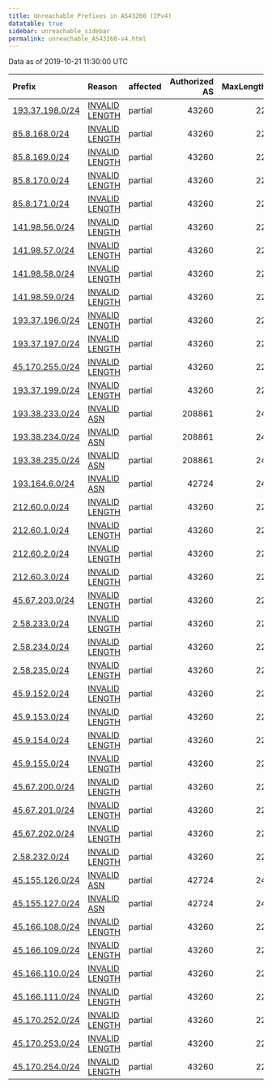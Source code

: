 ```yaml
---
title: Unreachable Prefixes in AS43260 (IPv4)
datatable: true
sidebar: unreachable_sidebar
permalink: unreachable_AS43260-v4.html
---
```


Data as of 2019-10-21 11:30:00 UTC


<div class="datatable-begin"></div>

| Prefix                                                   | Reason                                                                                                    | affected   |   Authorized AS |   MaxLength | Anchor                                         |   unreachable /24s |
|:---------------------------------------------------------|:----------------------------------------------------------------------------------------------------------|:-----------|----------------:|------------:|:-----------------------------------------------|-------------------:|
| [193.37.198.0/24](https://stat.ripe.net/193.37.198.0/24) | [INVALID LENGTH](https://rpki-validator.ripe.net/announcement-preview?asn=AS43260&prefix=193.37.198.0/24) | partial    |           43260 |          22 | [RIPE](unreachable_RIPE_NCC_RPKI_Root-v4.html) |                  1 |
| [85.8.168.0/24](https://stat.ripe.net/85.8.168.0/24)     | [INVALID LENGTH](https://rpki-validator.ripe.net/announcement-preview?asn=AS43260&prefix=85.8.168.0/24)   | partial    |           43260 |          22 | [RIPE](unreachable_RIPE_NCC_RPKI_Root-v4.html) |                  1 |
| [85.8.169.0/24](https://stat.ripe.net/85.8.169.0/24)     | [INVALID LENGTH](https://rpki-validator.ripe.net/announcement-preview?asn=AS43260&prefix=85.8.169.0/24)   | partial    |           43260 |          22 | [RIPE](unreachable_RIPE_NCC_RPKI_Root-v4.html) |                  1 |
| [85.8.170.0/24](https://stat.ripe.net/85.8.170.0/24)     | [INVALID LENGTH](https://rpki-validator.ripe.net/announcement-preview?asn=AS43260&prefix=85.8.170.0/24)   | partial    |           43260 |          22 | [RIPE](unreachable_RIPE_NCC_RPKI_Root-v4.html) |                  1 |
| [85.8.171.0/24](https://stat.ripe.net/85.8.171.0/24)     | [INVALID LENGTH](https://rpki-validator.ripe.net/announcement-preview?asn=AS43260&prefix=85.8.171.0/24)   | partial    |           43260 |          22 | [RIPE](unreachable_RIPE_NCC_RPKI_Root-v4.html) |                  1 |
| [141.98.56.0/24](https://stat.ripe.net/141.98.56.0/24)   | [INVALID LENGTH](https://rpki-validator.ripe.net/announcement-preview?asn=AS43260&prefix=141.98.56.0/24)  | partial    |           43260 |          22 | [RIPE](unreachable_RIPE_NCC_RPKI_Root-v4.html) |                  1 |
| [141.98.57.0/24](https://stat.ripe.net/141.98.57.0/24)   | [INVALID LENGTH](https://rpki-validator.ripe.net/announcement-preview?asn=AS43260&prefix=141.98.57.0/24)  | partial    |           43260 |          22 | [RIPE](unreachable_RIPE_NCC_RPKI_Root-v4.html) |                  1 |
| [141.98.58.0/24](https://stat.ripe.net/141.98.58.0/24)   | [INVALID LENGTH](https://rpki-validator.ripe.net/announcement-preview?asn=AS43260&prefix=141.98.58.0/24)  | partial    |           43260 |          22 | [RIPE](unreachable_RIPE_NCC_RPKI_Root-v4.html) |                  1 |
| [141.98.59.0/24](https://stat.ripe.net/141.98.59.0/24)   | [INVALID LENGTH](https://rpki-validator.ripe.net/announcement-preview?asn=AS43260&prefix=141.98.59.0/24)  | partial    |           43260 |          22 | [RIPE](unreachable_RIPE_NCC_RPKI_Root-v4.html) |                  1 |
| [193.37.196.0/24](https://stat.ripe.net/193.37.196.0/24) | [INVALID LENGTH](https://rpki-validator.ripe.net/announcement-preview?asn=AS43260&prefix=193.37.196.0/24) | partial    |           43260 |          22 | [RIPE](unreachable_RIPE_NCC_RPKI_Root-v4.html) |                  1 |
| [193.37.197.0/24](https://stat.ripe.net/193.37.197.0/24) | [INVALID LENGTH](https://rpki-validator.ripe.net/announcement-preview?asn=AS43260&prefix=193.37.197.0/24) | partial    |           43260 |          22 | [RIPE](unreachable_RIPE_NCC_RPKI_Root-v4.html) |                  1 |
| [45.170.255.0/24](https://stat.ripe.net/45.170.255.0/24) | [INVALID LENGTH](https://rpki-validator.ripe.net/announcement-preview?asn=AS43260&prefix=45.170.255.0/24) | partial    |           43260 |          22 | [LACNIC](unreachable_LACNIC_RPKI_Root-v4.html) |                  1 |
| [193.37.199.0/24](https://stat.ripe.net/193.37.199.0/24) | [INVALID LENGTH](https://rpki-validator.ripe.net/announcement-preview?asn=AS43260&prefix=193.37.199.0/24) | partial    |           43260 |          22 | [RIPE](unreachable_RIPE_NCC_RPKI_Root-v4.html) |                  1 |
| [193.38.233.0/24](https://stat.ripe.net/193.38.233.0/24) | [INVALID ASN](https://rpki-validator.ripe.net/announcement-preview?asn=AS43260&prefix=193.38.233.0/24)    | partial    |          208861 |          24 | [RIPE](unreachable_RIPE_NCC_RPKI_Root-v4.html) |                  1 |
| [193.38.234.0/24](https://stat.ripe.net/193.38.234.0/24) | [INVALID ASN](https://rpki-validator.ripe.net/announcement-preview?asn=AS43260&prefix=193.38.234.0/24)    | partial    |          208861 |          24 | [RIPE](unreachable_RIPE_NCC_RPKI_Root-v4.html) |                  1 |
| [193.38.235.0/24](https://stat.ripe.net/193.38.235.0/24) | [INVALID ASN](https://rpki-validator.ripe.net/announcement-preview?asn=AS43260&prefix=193.38.235.0/24)    | partial    |          208861 |          24 | [RIPE](unreachable_RIPE_NCC_RPKI_Root-v4.html) |                  1 |
| [193.164.6.0/24](https://stat.ripe.net/193.164.6.0/24)   | [INVALID ASN](https://rpki-validator.ripe.net/announcement-preview?asn=AS43260&prefix=193.164.6.0/24)     | partial    |           42724 |          24 | [RIPE](unreachable_RIPE_NCC_RPKI_Root-v4.html) |                  1 |
| [212.60.0.0/24](https://stat.ripe.net/212.60.0.0/24)     | [INVALID LENGTH](https://rpki-validator.ripe.net/announcement-preview?asn=AS43260&prefix=212.60.0.0/24)   | partial    |           43260 |          22 | [RIPE](unreachable_RIPE_NCC_RPKI_Root-v4.html) |                  1 |
| [212.60.1.0/24](https://stat.ripe.net/212.60.1.0/24)     | [INVALID LENGTH](https://rpki-validator.ripe.net/announcement-preview?asn=AS43260&prefix=212.60.1.0/24)   | partial    |           43260 |          22 | [RIPE](unreachable_RIPE_NCC_RPKI_Root-v4.html) |                  1 |
| [212.60.2.0/24](https://stat.ripe.net/212.60.2.0/24)     | [INVALID LENGTH](https://rpki-validator.ripe.net/announcement-preview?asn=AS43260&prefix=212.60.2.0/24)   | partial    |           43260 |          22 | [RIPE](unreachable_RIPE_NCC_RPKI_Root-v4.html) |                  1 |
| [212.60.3.0/24](https://stat.ripe.net/212.60.3.0/24)     | [INVALID LENGTH](https://rpki-validator.ripe.net/announcement-preview?asn=AS43260&prefix=212.60.3.0/24)   | partial    |           43260 |          22 | [RIPE](unreachable_RIPE_NCC_RPKI_Root-v4.html) |                  1 |
| [45.67.203.0/24](https://stat.ripe.net/45.67.203.0/24)   | [INVALID LENGTH](https://rpki-validator.ripe.net/announcement-preview?asn=AS43260&prefix=45.67.203.0/24)  | partial    |           43260 |          22 | [RIPE](unreachable_RIPE_NCC_RPKI_Root-v4.html) |                  1 |
| [2.58.233.0/24](https://stat.ripe.net/2.58.233.0/24)     | [INVALID LENGTH](https://rpki-validator.ripe.net/announcement-preview?asn=AS43260&prefix=2.58.233.0/24)   | partial    |           43260 |          22 | [RIPE](unreachable_RIPE_NCC_RPKI_Root-v4.html) |                  1 |
| [2.58.234.0/24](https://stat.ripe.net/2.58.234.0/24)     | [INVALID LENGTH](https://rpki-validator.ripe.net/announcement-preview?asn=AS43260&prefix=2.58.234.0/24)   | partial    |           43260 |          22 | [RIPE](unreachable_RIPE_NCC_RPKI_Root-v4.html) |                  1 |
| [2.58.235.0/24](https://stat.ripe.net/2.58.235.0/24)     | [INVALID LENGTH](https://rpki-validator.ripe.net/announcement-preview?asn=AS43260&prefix=2.58.235.0/24)   | partial    |           43260 |          22 | [RIPE](unreachable_RIPE_NCC_RPKI_Root-v4.html) |                  1 |
| [45.9.152.0/24](https://stat.ripe.net/45.9.152.0/24)     | [INVALID LENGTH](https://rpki-validator.ripe.net/announcement-preview?asn=AS43260&prefix=45.9.152.0/24)   | partial    |           43260 |          22 | [RIPE](unreachable_RIPE_NCC_RPKI_Root-v4.html) |                  1 |
| [45.9.153.0/24](https://stat.ripe.net/45.9.153.0/24)     | [INVALID LENGTH](https://rpki-validator.ripe.net/announcement-preview?asn=AS43260&prefix=45.9.153.0/24)   | partial    |           43260 |          22 | [RIPE](unreachable_RIPE_NCC_RPKI_Root-v4.html) |                  1 |
| [45.9.154.0/24](https://stat.ripe.net/45.9.154.0/24)     | [INVALID LENGTH](https://rpki-validator.ripe.net/announcement-preview?asn=AS43260&prefix=45.9.154.0/24)   | partial    |           43260 |          22 | [RIPE](unreachable_RIPE_NCC_RPKI_Root-v4.html) |                  1 |
| [45.9.155.0/24](https://stat.ripe.net/45.9.155.0/24)     | [INVALID LENGTH](https://rpki-validator.ripe.net/announcement-preview?asn=AS43260&prefix=45.9.155.0/24)   | partial    |           43260 |          22 | [RIPE](unreachable_RIPE_NCC_RPKI_Root-v4.html) |                  1 |
| [45.67.200.0/24](https://stat.ripe.net/45.67.200.0/24)   | [INVALID LENGTH](https://rpki-validator.ripe.net/announcement-preview?asn=AS43260&prefix=45.67.200.0/24)  | partial    |           43260 |          22 | [RIPE](unreachable_RIPE_NCC_RPKI_Root-v4.html) |                  1 |
| [45.67.201.0/24](https://stat.ripe.net/45.67.201.0/24)   | [INVALID LENGTH](https://rpki-validator.ripe.net/announcement-preview?asn=AS43260&prefix=45.67.201.0/24)  | partial    |           43260 |          22 | [RIPE](unreachable_RIPE_NCC_RPKI_Root-v4.html) |                  1 |
| [45.67.202.0/24](https://stat.ripe.net/45.67.202.0/24)   | [INVALID LENGTH](https://rpki-validator.ripe.net/announcement-preview?asn=AS43260&prefix=45.67.202.0/24)  | partial    |           43260 |          22 | [RIPE](unreachable_RIPE_NCC_RPKI_Root-v4.html) |                  1 |
| [2.58.232.0/24](https://stat.ripe.net/2.58.232.0/24)     | [INVALID LENGTH](https://rpki-validator.ripe.net/announcement-preview?asn=AS43260&prefix=2.58.232.0/24)   | partial    |           43260 |          22 | [RIPE](unreachable_RIPE_NCC_RPKI_Root-v4.html) |                  1 |
| [45.155.126.0/24](https://stat.ripe.net/45.155.126.0/24) | [INVALID ASN](https://rpki-validator.ripe.net/announcement-preview?asn=AS43260&prefix=45.155.126.0/24)    | partial    |           42724 |          24 | [RIPE](unreachable_RIPE_NCC_RPKI_Root-v4.html) |                  1 |
| [45.155.127.0/24](https://stat.ripe.net/45.155.127.0/24) | [INVALID ASN](https://rpki-validator.ripe.net/announcement-preview?asn=AS43260&prefix=45.155.127.0/24)    | partial    |           42724 |          24 | [RIPE](unreachable_RIPE_NCC_RPKI_Root-v4.html) |                  1 |
| [45.166.108.0/24](https://stat.ripe.net/45.166.108.0/24) | [INVALID LENGTH](https://rpki-validator.ripe.net/announcement-preview?asn=AS43260&prefix=45.166.108.0/24) | partial    |           43260 |          22 | [LACNIC](unreachable_LACNIC_RPKI_Root-v4.html) |                  1 |
| [45.166.109.0/24](https://stat.ripe.net/45.166.109.0/24) | [INVALID LENGTH](https://rpki-validator.ripe.net/announcement-preview?asn=AS43260&prefix=45.166.109.0/24) | partial    |           43260 |          22 | [LACNIC](unreachable_LACNIC_RPKI_Root-v4.html) |                  1 |
| [45.166.110.0/24](https://stat.ripe.net/45.166.110.0/24) | [INVALID LENGTH](https://rpki-validator.ripe.net/announcement-preview?asn=AS43260&prefix=45.166.110.0/24) | partial    |           43260 |          22 | [LACNIC](unreachable_LACNIC_RPKI_Root-v4.html) |                  1 |
| [45.166.111.0/24](https://stat.ripe.net/45.166.111.0/24) | [INVALID LENGTH](https://rpki-validator.ripe.net/announcement-preview?asn=AS43260&prefix=45.166.111.0/24) | partial    |           43260 |          22 | [LACNIC](unreachable_LACNIC_RPKI_Root-v4.html) |                  1 |
| [45.170.252.0/24](https://stat.ripe.net/45.170.252.0/24) | [INVALID LENGTH](https://rpki-validator.ripe.net/announcement-preview?asn=AS43260&prefix=45.170.252.0/24) | partial    |           43260 |          22 | [LACNIC](unreachable_LACNIC_RPKI_Root-v4.html) |                  1 |
| [45.170.253.0/24](https://stat.ripe.net/45.170.253.0/24) | [INVALID LENGTH](https://rpki-validator.ripe.net/announcement-preview?asn=AS43260&prefix=45.170.253.0/24) | partial    |           43260 |          22 | [LACNIC](unreachable_LACNIC_RPKI_Root-v4.html) |                  1 |
| [45.170.254.0/24](https://stat.ripe.net/45.170.254.0/24) | [INVALID LENGTH](https://rpki-validator.ripe.net/announcement-preview?asn=AS43260&prefix=45.170.254.0/24) | partial    |           43260 |          22 | [LACNIC](unreachable_LACNIC_RPKI_Root-v4.html) |                  1 |

<div class="datatable-end"></div>